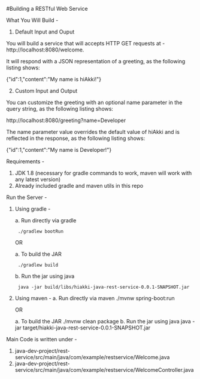 #Building a RESTful Web Service

What You Will Build - 

1. Default Input and Ouput

You will build a service that will accepts HTTP GET requests at - 
http://localhost:8080/welcome.

It will respond with a JSON representation of a greeting, as the following listing shows:

{"id":1,"content":"My name is hiAkki!"}

2. Custom Input and Output

You can customize the greeting with an optional name parameter in the query string, as the following listing shows:

http://localhost:8080/greeting?name=Developer

The name parameter value overrides the default value of hiAkki and is reflected in the response, as the following listing shows:

{"id":1,"content":"My name is Developer!"}


Requirements -
1. JDK 1.8 (necessary for gradle commands to work, maven will work with any latest version)
2. Already included gradle and maven utils in this repo


Run the Server -

1. Using gradle -

    a. Run directly via gradle
    
        ./gradlew bootRun

    OR
        
    a. To build the JAR
    
        ./gradlew build
    
    b. Run the jar using java
    
        java -jar build/libs/hiakki-java-rest-service-0.0.1-SNAPSHOT.jar

2. Using maven -
    a. Run directly via maven
        ./mvnw spring-boot:run

    OR

    a. To build the JAR
        ./mvnw clean package
    b. Run the jar using java
        java -jar target/hiakki-java-rest-service-0.0.1-SNAPSHOT.jar


Main Code is written under - 
1. java-dev-project/rest-service/src/main/java/com/example/restservice/Welcome.java
2. java-dev-project/rest-service/src/main/java/com/example/restservice/WelcomeController.java

